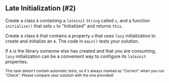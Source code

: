 ## Late Initialization (#2)

Create a class `A` containing a `lateinit` `String` called `s`, and a function
`initialize()` that sets `s` to "Initialized" and returns `this`.

Create a class `B` that contains a property `a` that uses `lazy` initialization
to create and initialize an `A`. The code in `main()` tests your solution.

If `A` is the library someone else has created and that you are consuming,
`lazy` initialization can be a convenient way to configure its `lateinit`
properties.

<sub> This task doesn't contain automatic tests,
so it's always marked as "Correct" when you run "Check".
Please compare your solution with the one provided! </sub>
